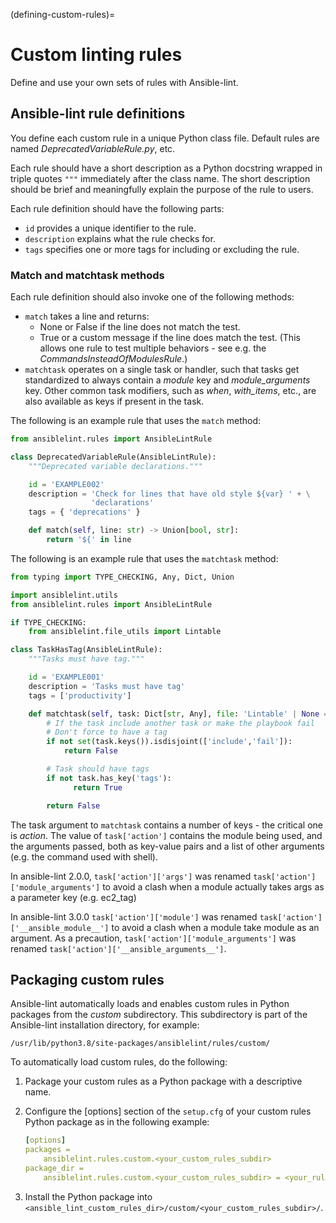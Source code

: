 (defining-custom-rules)=

# Custom linting rules

Define and use your own sets of rules with Ansible-lint.

## Ansible-lint rule definitions

You define each custom rule in a unique Python class file.
Default rules are named _DeprecatedVariableRule.py_, etc.

Each rule should have a short description as a Python docstring wrapped in triple quotes `"""` immediately after the class name.
The short description should be brief and meaningfully explain the purpose of the rule to users.

Each rule definition should have the following parts:

- `id` provides a unique identifier to the rule.
- `description` explains what the rule checks for.
- `tags` specifies one or more tags for including or excluding the rule.

### Match and matchtask methods

Each rule definition should also invoke one of the following methods:

- `match` takes a line and returns:
  - None or False if the line does not match the test.
  - True or a custom message if the line does match the test. (This allows one rule to test multiple behaviors - see e.g. the _CommandsInsteadOfModulesRule_.)
- `matchtask` operates on a single task or handler, such that tasks get standardized to always contain a _module_ key and _module_arguments_ key. Other common task modifiers, such as _when_, _with_items_, etc., are also available as keys if present in the task.

The following is an example rule that uses the `match` method:

```python
from ansiblelint.rules import AnsibleLintRule

class DeprecatedVariableRule(AnsibleLintRule):
    """Deprecated variable declarations."""

    id = 'EXAMPLE002'
    description = 'Check for lines that have old style ${var} ' + \
                  'declarations'
    tags = { 'deprecations' }

    def match(self, line: str) -> Union[bool, str]:
        return '${' in line
```

The following is an example rule that uses the `matchtask` method:

```python
from typing import TYPE_CHECKING, Any, Dict, Union

import ansiblelint.utils
from ansiblelint.rules import AnsibleLintRule

if TYPE_CHECKING:
    from ansiblelint.file_utils import Lintable

class TaskHasTag(AnsibleLintRule):
    """Tasks must have tag."""

    id = 'EXAMPLE001'
    description = 'Tasks must have tag'
    tags = ['productivity']

    def matchtask(self, task: Dict[str, Any], file: 'Lintable' | None = None) -> Union[bool,str]:
        # If the task include another task or make the playbook fail
        # Don't force to have a tag
        if not set(task.keys()).isdisjoint(['include','fail']):
            return False

        # Task should have tags
        if not task.has_key('tags'):
              return True

        return False
```

The task argument to `matchtask` contains a number of keys - the critical
one is _action_. The value of `task['action']` contains the module being used,
and the arguments passed, both as key-value pairs and a list of other arguments
(e.g. the command used with shell).

In ansible-lint 2.0.0, `task['action']['args']` was renamed
`task['action']['module_arguments']` to avoid a clash when a module actually
takes args as a parameter key (e.g. ec2_tag)

In ansible-lint 3.0.0 `task['action']['module']` was renamed
`task['action']['__ansible_module__']` to avoid a clash when a module take
module as an argument. As a precaution, `task['action']['module_arguments']`
was renamed `task['action']['__ansible_arguments__']`.

## Packaging custom rules

Ansible-lint automatically loads and enables custom rules in Python packages from the _custom_ subdirectory.
This subdirectory is part of the Ansible-lint installation directory, for example:

`/usr/lib/python3.8/site-packages/ansiblelint/rules/custom/`

To automatically load custom rules, do the following:

1. Package your custom rules as a Python package with a descriptive name.

2. Configure the \[options\] section of the `setup.cfg` of your custom rules Python package as in the following example:

    ```yaml
    [options]
    packages =
        ansiblelint.rules.custom.<your_custom_rules_subdir>
    package_dir =
        ansiblelint.rules.custom.<your_custom_rules_subdir> = <your_rules_source_code_subdir>
    ```

3. Install the Python package into `<ansible_lint_custom_rules_dir>/custom/<your_custom_rules_subdir>/`.
